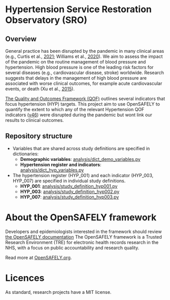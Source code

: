 # Hypertension Service Restoration Observatory (SRO)

## Overview
 
General practice has been disrupted by the pandemic in many clinical areas (e.g., Curtis et al., [2021](https://bjgp.org/content/72/714/e63); Williams et al., [2020](https://www.thelancet.com/journals/lanpub/article/PIIS2468-2667(20)30201-2/fulltext)). 
We aim to assess the impact of the pandemic on the routine management of blood pressure and hypertension. High blood pressure is one of the leading risk factors for several diseases (e.g., cardiovascular disease, stroke) worldwide. 
Research suggests that delays in the management of high blood pressure are associated with worse clinical outcomes, for example acute cardiovascular events, or death (Xu et al., [2015](https://www.bmj.com/content/350/bmj.h158)). 

[The Quality and Outcomes Framework (QOF)](https://digital.nhs.uk/data-and-information/data-tools-and-services/data-services/general-practice-data-hub/quality-outcomes-framework-qof) outlines several indicators that focus hypertension (HYP) targets. 
This project aim to use OpenSAFELY to quantify the extent to which any of the relevant Hypertension QOF indicators ([v46](https://digital.nhs.uk/data-and-information/data-collections-and-data-sets/data-collections/quality-and-outcomes-framework-qof/quality-and-outcome-framework-qof-business-rules/qof-business-rules-v46.0-2021-2022-baseline-release)) were disrupted during the pandemic but wont link our results to clinical outcomes.

## Repository structure

* Variables that are shared across study definitions are specified in dictionaries:
  * **Demographic variables**: [analysis/dict_demo_variables.py](aanalysis/dict_demo_variables.py)
  * **Hypertension register and indicators**: [analysis/dict_hyp_variables.py](analysis/dict_hyp_variables.py)
* The hypertension register (HYP_001) and each indicator (HYP_003, HYP_007) are specified in individual study definitions.
  * **HYP_001**: [analysis/study_definition_hyp001.py](analysis/study_definition_hyp001.py)
  * **HYP_003**: [analysis/study_definition_hyp002.py](analysis/study_definition_hyp002.py)
  * **HYP_007**: [analysis/study_definition_hyp003.py](analysis/study_definition_hyp003.py)

# About the OpenSAFELY framework

Developers and epidemiologists interested in the framework should review [the OpenSAFELY documentation](https://docs.opensafely.org)
The OpenSAFELY framework is a Trusted Research Environment (TRE) for electronic
health records research in the NHS, with a focus on public accountability and
research quality.

Read more at [OpenSAFELY.org](https://opensafely.org).

# Licences
As standard, research projects have a MIT license. 
